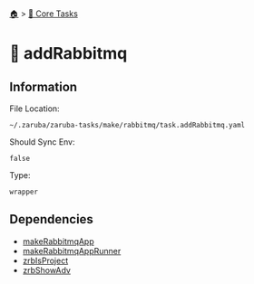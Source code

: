 <!--startTocHeader-->
[🏠](../README.md) > [🥝 Core Tasks](README.md)
# 🐇 addRabbitmq
<!--endTocHeader-->

## Information

File Location:

    ~/.zaruba/zaruba-tasks/make/rabbitmq/task.addRabbitmq.yaml

Should Sync Env:

    false

Type:

    wrapper


## Dependencies

* [makeRabbitmqApp](make-rabbitmq-app.md)
* [makeRabbitmqAppRunner](make-rabbitmq-app-runner.md)
* [zrbIsProject](zrb-is-project.md)
* [zrbShowAdv](zrb-show-adv.md)
<!--startTocSubtopic-->

<!--endTocSubtopic-->